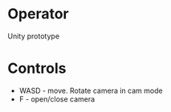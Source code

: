 # Operator
Unity prototype

# Controls
 * WASD - move. Rotate camera in cam mode
 * F - open/close camera
